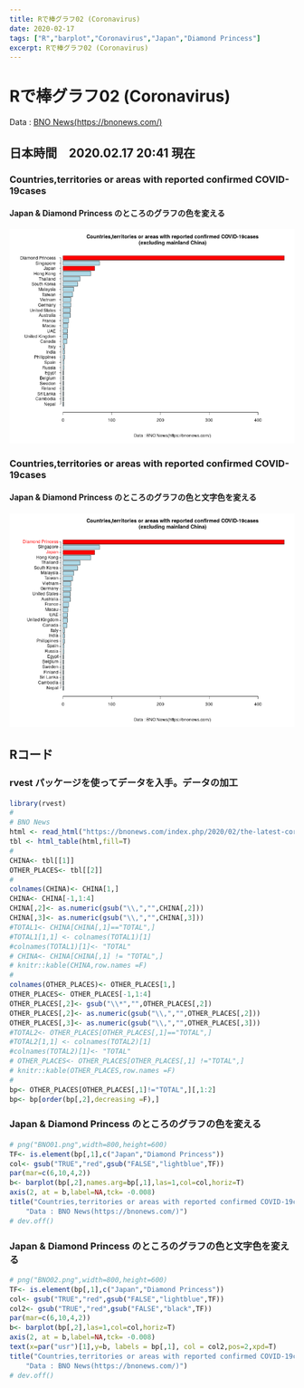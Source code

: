 ```yaml
---
title: Rで棒グラフ02 (Coronavirus)
date: 2020-02-17
tags: ["R","barplot","Coronavirus","Japan","Diamond Princess"]
excerpt: Rで棒グラフ02 (Coronavirus)
---
```


# Rで棒グラフ02 (Coronavirus)

Data : [BNO News(https://bnonews.com/)](https://bnonews.com/)  

## 日本時間　2020.02.17 20:41 現在

### Countries,territories or areas with reported confirmed COVID-19cases

#### Japan & Diamond Princess のところのグラフの色を変える

![BNO01](images/BNO01.png)

### Countries,territories or areas with reported confirmed COVID-19cases

#### Japan & Diamond Princess のところのグラフの色と文字色を変える

![BNO02](images/BNO02.png)

## Rコード

### rvest パッケージを使ってデータを入手。データの加工

```R
library(rvest)
#
# BNO News
html <- read_html("https://bnonews.com/index.php/2020/02/the-latest-coronavirus-cases/")
tbl <- html_table(html,fill=T)
#
CHINA<- tbl[[1]]
OTHER_PLACES<- tbl[[2]]
#
colnames(CHINA)<- CHINA[1,]
CHINA<- CHINA[-1,1:4]
CHINA[,2]<- as.numeric(gsub("\\,","",CHINA[,2]))
CHINA[,3]<- as.numeric(gsub("\\,","",CHINA[,3]))
#TOTAL1<- CHINA[CHINA[,1]=="TOTAL",]
#TOTAL1[1,1] <- colnames(TOTAL1)[1]
#colnames(TOTAL1)[1]<- "TOTAL"
# CHINA<- CHINA[CHINA[,1] != "TOTAL",]
# knitr::kable(CHINA,row.names =F)
#
colnames(OTHER_PLACES)<- OTHER_PLACES[1,]
OTHER_PLACES<- OTHER_PLACES[-1,1:4]
OTHER_PLACES[,2]<- gsub("\\*","",OTHER_PLACES[,2])
OTHER_PLACES[,2]<- as.numeric(gsub("\\,","",OTHER_PLACES[,2]))
OTHER_PLACES[,3]<- as.numeric(gsub("\\,","",OTHER_PLACES[,3]))
#TOTAL2<- OTHER_PLACES[OTHER_PLACES[,1]=="TOTAL",]
#TOTAL2[1,1] <- colnames(TOTAL2)[1]
#colnames(TOTAL2)[1]<- "TOTAL"
# OTHER_PLACES<- OTHER_PLACES[OTHER_PLACES[,1] !="TOTAL",]
# knitr::kable(OTHER_PLACES,row.names =F)
#
bp<- OTHER_PLACES[OTHER_PLACES[,1]!="TOTAL",][,1:2]
bp<- bp[order(bp[,2],decreasing =F),]
```

### Japan & Diamond Princess のところのグラフの色を変える

```R
# png("BNO01.png",width=800,height=600)
TF<- is.element(bp[,1],c("Japan","Diamond Princess"))
col<- gsub("TRUE","red",gsub("FALSE","lightblue",TF))
par(mar=c(6,10,4,2))
b<- barplot(bp[,2],names.arg=bp[,1],las=1,col=col,horiz=T)
axis(2, at = b,label=NA,tck= -0.008)
title("Countries,territories or areas with reported confirmed COVID-19cases\n(excluding mainland China)",
	"Data : BNO News(https://bnonews.com/)")
# dev.off()
```

### Japan & Diamond Princess のところのグラフの色と文字色を変える

```R
# png("BNO02.png",width=800,height=600)
TF<- is.element(bp[,1],c("Japan","Diamond Princess"))
col<- gsub("TRUE","red",gsub("FALSE","lightblue",TF))
col2<- gsub("TRUE","red",gsub("FALSE","black",TF))
par(mar=c(6,10,4,2))
b<- barplot(bp[,2],las=1,col=col,horiz=T)
axis(2, at = b,label=NA,tck= -0.008)
text(x=par("usr")[1],y=b, labels = bp[,1], col = col2,pos=2,xpd=T)
title("Countries,territories or areas with reported confirmed COVID-19cases\n(excluding mainland China)",
	"Data : BNO News(https://bnonews.com/)")
# dev.off()
```

